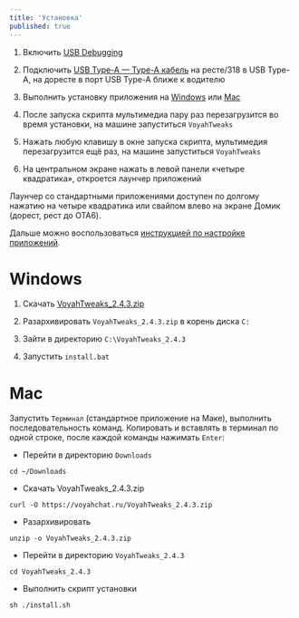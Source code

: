 ```yaml
---
title: 'Установка'
published: true
---
```


1. Включить [USB Debugging](usb-debugging.md)

2. Подключить [USB Type-A — Type-A кабель](cable.md) на ресте/318 в USB Type-A, на доресте в порт USB Type-A ближе к водителю

3. Выполнить установку приложения на [Windows](#windows) или [Mac](#mac)

4. После запуска скрипта мультимедиа пару раз перезагрузится во время установки, на машине запуститься `VoyahTweaks`

5. Нажать любую клавишу в окне запуска скрипта, мультимедия перезагрузится ещё раз, на машине запуститься `VoyahTweaks`

6. На центральном экране нажать в левой панели «четыре квадратика», откроется лаунчер приложений

Лаунчер со стандартными приложениями доступен по долгому нажатию на четыре квадратика или свайпом влево на экране Домик (дорест, рест до OTA6).

Дальше можно воспользоваться [инструкцией по настройке приложений](software_setup.md).

# Windows

1. Скачать [VoyahTweaks_2.4.3.zip](https://voyahchat.ru/VoyahTweaks_2.4.3.zip)

2. Разархивировать `VoyahTweaks_2.4.3.zip` в корень диска `C:`

3. Зайти в директорию `C:\VoyahTweaks_2.4.3`

4. Запустить `install.bat`

# Mac

Запустить `Терминал` (стандартное приложение на Маке), выполнить последовательность команд. Копировать и вставлять в терминал по одной строке, после каждой команды нажимать `Enter`:
  * Перейти в директорию `Downloads`
```
cd ~/Downloads
```
  * Скачать VoyahTweaks_2.4.3.zip
```
curl -O https://voyahchat.ru/VoyahTweaks_2.4.3.zip
```
  * Разархивировать
```
unzip -o VoyahTweaks_2.4.3.zip
```
  * Перейти в директорию `VoyahTweaks_2.4.3`
```
cd VoyahTweaks_2.4.3
```
  * Выполнить скрипт установки
```
sh ./install.sh
```

